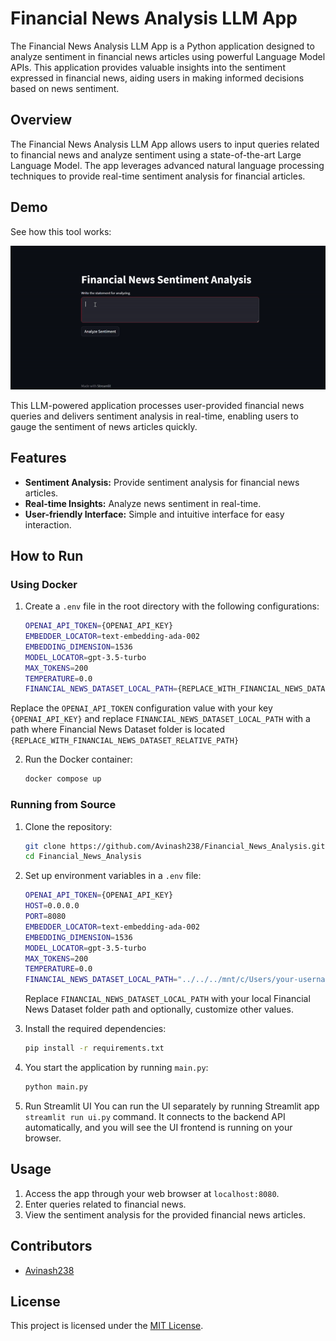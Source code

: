 # Financial News Analysis LLM App

The Financial News Analysis LLM App is a Python application designed to analyze sentiment in financial news articles using powerful Language Model APIs. This application provides valuable insights into the sentiment expressed in financial news, aiding users in making informed decisions based on news sentiment.

## Overview

The Financial News Analysis LLM App allows users to input queries related to financial news and analyze sentiment using a state-of-the-art Large Language Model. The app leverages advanced natural language processing techniques to provide real-time sentiment analysis for financial articles.

## Demo
See how this tool works:

![Watch the Financial News Analysis LLM App demo](assets/Financial_News_Analysis.gif)

This LLM-powered application processes user-provided financial news queries and delivers sentiment analysis in real-time, enabling users to gauge the sentiment of news articles quickly.

## Features

- **Sentiment Analysis:** Provide sentiment analysis for financial news articles.
- **Real-time Insights:** Analyze news sentiment in real-time.
- **User-friendly Interface:** Simple and intuitive interface for easy interaction.

## How to Run

### Using Docker

1. Create a `.env` file in the root directory with the following configurations:
    ```bash
    OPENAI_API_TOKEN={OPENAI_API_KEY}
    EMBEDDER_LOCATOR=text-embedding-ada-002
    EMBEDDING_DIMENSION=1536
    MODEL_LOCATOR=gpt-3.5-turbo
    MAX_TOKENS=200
    TEMPERATURE=0.0
    FINANCIAL_NEWS_DATASET_LOCAL_PATH={REPLACE_WITH_FINANCIAL_NEWS_DATASET_RELATIVE_PATH}
    ```
 Replace the `OPENAI_API_TOKEN` configuration value with your key `{OPENAI_API_KEY}` and replace `FINANCIAL_NEWS_DATASET_LOCAL_PATH` with a path where Financial News Dataset folder is located `{REPLACE_WITH_FINANCIAL_NEWS_DATASET_RELATIVE_PATH}`

2. Run the Docker container:
    ```bash
    docker compose up
    ```

### Running from Source

1. Clone the repository:
    ```bash
    git clone https://github.com/Avinash238/Financial_News_Analysis.git
    cd Financial_News_Analysis
    ```

2. Set up environment variables in a `.env` file:
    ```bash
    OPENAI_API_TOKEN={OPENAI_API_KEY}
    HOST=0.0.0.0
    PORT=8080
    EMBEDDER_LOCATOR=text-embedding-ada-002
    EMBEDDING_DIMENSION=1536
    MODEL_LOCATOR=gpt-3.5-turbo
    MAX_TOKENS=200
    TEMPERATURE=0.0
    FINANCIAL_NEWS_DATASET_LOCAL_PATH="../../../mnt/c/Users/your-username/Documents/Financial_News_Dataset"
    ```
    Replace `FINANCIAL_NEWS_DATASET_LOCAL_PATH` with your local Financial News Dataset folder path and optionally, customize other values.

3. Install the required dependencies:
    ```bash
    pip install -r requirements.txt
    ```

4. You start the application by running `main.py`:
    ```bash
    python main.py
    ```

5. Run Streamlit UI
You can run the UI separately by running Streamlit app `streamlit run ui.py` command. It connects to the backend API automatically, and you will see the UI frontend is running on your browser.

## Usage

1. Access the app through your web browser at `localhost:8080`.
2. Enter queries related to financial news.
3. View the sentiment analysis for the provided financial news articles.

## Contributors

- [Avinash238](https://github.com/Avinash238)

## License

This project is licensed under the [MIT License](LICENSE).
